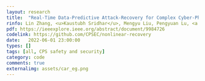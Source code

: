 ```yaml
---
layout: research
title:  "Real-Time Data-Predictive Attack-Recovery for Complex Cyber-Physical Systems."
rinfo: Lin Zhang, <u>Kaustubh Sridhar</u>, Mengyu Liu, Pengyuan Lu, <a href="https://shinchern.github.io/">Xin Chen</a>, <a href="https://sites.google.com/site/fanxink/">Fanxin Kong</a>, <a href="https://www.cis.upenn.edu/~sokolsky/">Oleg Sokolsky</a>, <a href="https://www.cis.upenn.edu/~lee/home/index.shtml">Insup Lee</a>. <ul><li>IEEE Real-Time and Embedded Technology and Applications Symposium (RTAS) 2023.</li></ul>
pdf: https://ieeexplore.ieee.org/abstract/document/9984726
codelink: https://github.com/CPSEC/nonlinear-recovery
date:   2022-06-01 23:00:00
types: []
tags: [all, CPS safety and security]
category: code
comments: true
externalimg: assets/car_eg.png
---
```

